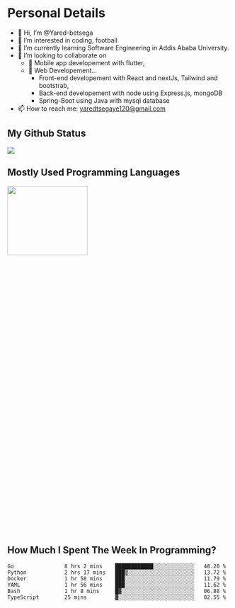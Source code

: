 <h1>Personal Details</h1>

- 👋 Hi, I’m @Yared-betsega
- 👀 I’m interested in coding, football
- 🌱 I’m currently learning Software Engineering in Addis Ababa University.
- 💞️ I’m looking to collaborate on
  - 💞️ Mobile app developement with flutter, 
  - 💞️ Web Developement...
    - Front-end developement with React and nextJs, Tailwind and bootstrab, 
    - Back-end developement with node using Express.js, mongoDB
    - Spring-Boot using Java with mysql database
- 📫 How to reach me: yaredtsegaye120@gmail.com

<h2>My Github Status</h2>
<img src = "https://github-readme-stats.vercel.app/api?username=Yared-betsega&&show_icons=true&title_color=ffffff&icon_color=bb2acf&text_color=daf7dc&bg_color=151515"/>

<h2>Mostly Used Programming Languages</h2>
<img  src="https://wakatime.com/share/@yared/2ea83f02-29da-45b1-ac83-e77e61ce9fc0.svg" width = "60%" height = "20%"/>



<h2>How Much I Spent The Week In Programming?</h2>
<!--START_SECTION:waka-->

```text
Go                8 hrs 2 mins    ████████████░░░░░░░░░░░░░   48.20 %
Python            2 hrs 17 mins   ███▒░░░░░░░░░░░░░░░░░░░░░   13.72 %
Docker            1 hr 58 mins    ███░░░░░░░░░░░░░░░░░░░░░░   11.79 %
YAML              1 hr 56 mins    ███░░░░░░░░░░░░░░░░░░░░░░   11.62 %
Bash              1 hr 8 mins     █▓░░░░░░░░░░░░░░░░░░░░░░░   06.88 %
TypeScript        25 mins         ▓░░░░░░░░░░░░░░░░░░░░░░░░   02.55 %
```

<!--END_SECTION:waka-->

